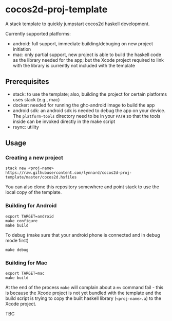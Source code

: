 # cocos2d-proj-template

A stack template to quickly jumpstart cocos2d haskell development.

Currently supported platforms:

- android: full support, immediate building/debuging on new project initiation
- mac: only partial support, new project is able to build the haskell code as the library needed for the app; but the Xcode project required to link with the library is currently not included with the template

## Prerequisites

- stack: to use the template; also, building the project for certain platforms uses stack (e.g., mac)
- docker: needed for running the ghc-android image to build the app
- android sdk: an android sdk is needed to debug the app on your device. The `platform-tools` directory need to be in your `PATH` so that the tools inside can be invoked directly in the make script
- rsync: utility

## Usage

### Creating a new project

~~~
stack new <proj-name> https://raw.githubusercontent.com/lynnard/cocos2d-proj-template/master/cocos2d.hsfiles
~~~

You can also clone this repository somewhere and point stack to use the local copy of the template.

### Building for Android

~~~
export TARGET=android
make configure
make build
~~~

To debug (make sure that your android phone is connected and in debug mode first)

~~~
make debug 
~~~

### Building for Mac

~~~
export TARGET=mac
make build
~~~

At the end of the process `make` will complain about a `mv` command fail - this is because the Xcode project is not yet bundled with the template and the build script is trying to copy the built haskell library (`<proj-name>.a`) to the Xcode project.

TBC
